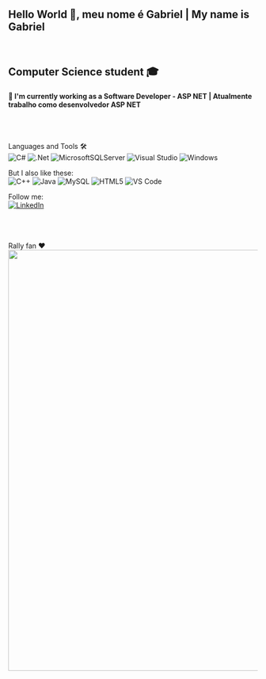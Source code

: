 ## Hello World 👋, meu nome é Gabriel | My name is Gabriel

</br>

## Computer Science student 🎓

#### 🔭 I'm currently working as a Software Developer - ASP NET | Atualmente trabalho como desenvolvedor ASP NET 

</br>
</br>


Languages and Tools 🛠</br>
![C#](https://img.shields.io/badge/c%23-%23239120.svg?style=for-the-badge&logo=c-sharp&logoColor=white)
![.Net](https://img.shields.io/badge/.NET-5C2D91?style=for-the-badge&logo=.net&logoColor=white)
![MicrosoftSQLServer](https://img.shields.io/badge/Microsoft%20SQL%20Sever-CC2927?style=for-the-badge&logo=microsoft%20sql%20server&logoColor=white)
![Visual Studio](https://img.shields.io/badge/Visual%20Studio-5C2D91.svg?style=for-the-badge&logo=visual-studio&logoColor=white)
![Windows](http://img.shields.io/badge/-Windows-0078D6?style=flat-square&logo=windows&logoColor=ffffff)

But I also like these:</br>
![C++](https://img.shields.io/badge/c++-%2300599C.svg?style=for-the-badge&logo=c%2B%2B&logoColor=white)
![Java](https://img.shields.io/badge/java-%23ED8B00.svg?style=for-the-badge&logo=java&logoColor=white)
![MySQL](https://img.shields.io/badge/mysql-%2300f.svg?style=for-the-badge&logo=mysql&logoColor=white)
![HTML5](https://img.shields.io/badge/-HTML5-%23E44D27?style=flat-square&logo=html5&logoColor=ffffff)
![VS Code](http://img.shields.io/badge/-VS%20Code-007ACC?style=flat-square&logo=visual-studio-code&logoColor=ffffff)

  

Follow me:</br>
<a href="https://www.linkedin.com/in/gabrielsouza0216/" target="_blank"><img src="https://img.shields.io/badge/LinkedIn-%230077B5.svg?&style=flat-square&logo=linkedin&logoColor=white" alt="LinkedIn"></a>







<br>
<br>
<br>
Rally fan ❤️ 
<img style="width: 850px; bottom: 0px" src="https://toyotagazooracing.com/pages/contents/en/wrc/report/images/2019/01/photo-day1-12.jpg">
     
